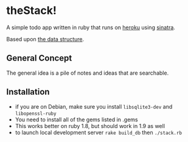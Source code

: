 # theStack!

A simple todo app written in ruby that runs on [heroku][2] using [sinatra][3].

Based upon [the data structure][1]. 

## General Concept

The general idea is a pile of notes and ideas that are searchable.

## Installation 

 * if you are on Debian, make sure you install `libsqlite3-dev` and `libopenssl-ruby`
 * You need to install all of the gems listed in .gems
 * This works better on ruby 1.8, but should work in 1.9 as well
 * to launch local development server `rake build_db` then `./stack.rb`

 [1]: http://en.wikipedia.org/wiki/Stack_(data_structure)
 [2]: http://heroku.com/
 [3]: http://www.sinatrarb.com/
 [4]: http://github.com/sinatra/heroku-sinatra-app

